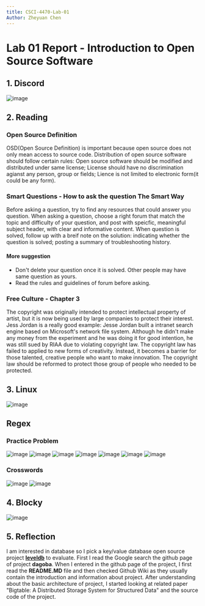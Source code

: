 ```yaml
---
title: CSCI-4470-Lab-01
Author: Zheyuan Chen
---
```

# Lab 01 Report - Introduction to Open Source Software
## 1. Discord
![image](image/discord.png "message")

## 2. Reading
### Open Source Definition
OSD(Open Source Definition) is important because open source does not only mean access to source code. Distribution of open source software should follow certain rules: Open source software should be modified and distributed under same license; License should have no discrimination agianst any person, group or fields; Lience is not limited to electronic form(it could be any form).
### Smart Questions - How to ask the question The Smart Way
Before asking a question, try to find any resources that could answer you question.
When asking a question, choose a right forum that match the topic and difficulty of your question, and post with speicfic, meaningful subject header, with clear and informative content. When question is solved, follow up with a breif note on the solution: indicating whether the question is solved; posting a summary of troubleshooting history.
#### More suggestion
- Don't delete your question once it is solved. Other people may have same question as yours.
- Read the rules and guidelines of forum before asking.
### Free Culture - Chapter 3
 The copyright was originally intended to protect intellectual property of artist, but it is now being used by large companies to protect their interest. Jess Jordan is a really good example: 
 Jesse Jordan built a intranet search engine based on Microsoft's network file system. Although he didn't make any money from the experiment and he was doing it for good intention, he was still sued by RIAA due to violating copyright law.
The copyright law has failed to applied to new forms of creativity. Instead, it becomes a barrier for those talented, creative people who want to make innovation. The copyright law should be reformed to protect those group of people who needed to be protected.

## 3. Linux
![image](image/tree.png "man tree")

## Regex
### Practice Problem
![image](image/exec1.png "practice problem1")
![image](image/exec2.png "practice problem2")
![image](image/exec3.png "practice problem3")
![image](image/exec4.png "practice problem4")
![image](image/exec5.png "practice problem5")
![image](image/exec6.png "practice problem6")
![image](image/exec7.png "practice problem7")
### Crosswords
![image](image/puzzle.png "puzzle")
![image](image/stats.png "stats")

## 4. Blocky
![image](image/blocky.png "blocky")

## 5. Reflection
I am  interested in database so I pick a key/value database open source project **[leveldb](https://github.com/google/leveldb)** to evaluate. First I read the  Google search the github page of project **dagoba**. When I entered in the github page of the project, I first read the **README.MD** file and then checked Github Wiki as they usually contain the introduction and information about project. After understanding about the basic architecture of project, I started looking at related paper "Bigtable: A Distributed Storage System for Structured Data" and the source code of the project.